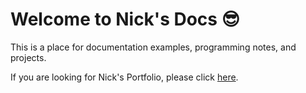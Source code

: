 # Welcome to Nick's Docs :sunglasses:

This is a place for documentation examples, programming notes, and projects.  
  
If you are looking for Nick's Portfolio, please click [here](https://docs.nicklyss.com/portfolio).
